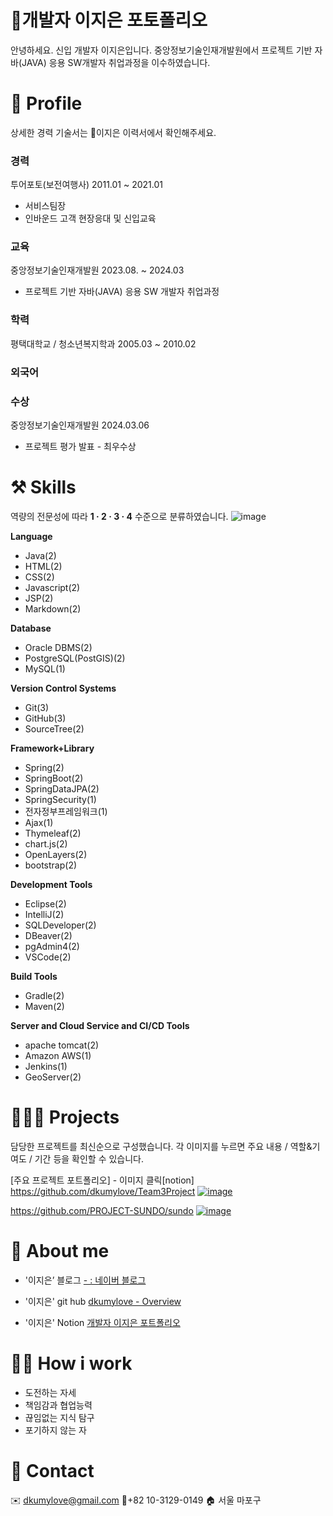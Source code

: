 # 🌳개발자 이지은 포토폴리오

안녕하세요. 신입 개발자 이지은입니다. 중앙정보기술인재개발원에서 프로젝트 기반 자바(JAVA) 응용 SW개발자 취업과정을 이수하였습니다.

# 🔎 Profile
상세한 경력 기술서는 📎이지은 이력서에서 확인해주세요.

### 경력

투어포토(보전여행사) 2011.01 ~ 2021.01

- 서비스팀장
- 인바운드 고객 현장응대 및 신입교육

### 교육

중앙정보기술인재개발원 2023.08. ~ 2024.03

- 프로젝트 기반 자바(JAVA) 응용 SW 개발자 취업과정

### 학력

평택대학교 / 청소년복지학과 2005.03 ~ 2010.02

### 외국어

### 수상

중앙정보기술인재개발원 2024.03.06

- 프로젝트 평가 발표 - 최우수상

# ⚒️ Skills

역량의 전문성에 따라 **1 · 2 · 3 · 4** 수준으로 분류하였습니다.
![image](https://github.com/dkumylove/Portfolio/assets/146877364/5a25d423-cd1b-465e-90be-43cbf177948a)

**Language**

- Java(2)
- HTML(2)
- CSS(2)
- Javascript(2)
- JSP(2)
- Markdown(2)

**Database**

- Oracle DBMS(2)
- PostgreSQL(PostGIS)(2)
- MySQL(1)

**Version Control Systems**

- Git(3)
- GitHub(3)
- SourceTree(2)

**Framework+Library**

- Spring(2)
- SpringBoot(2)
- SpringDataJPA(2)
- SpringSecurity(1)
- 전자정부프레임워크(1)
- Ajax(1)
- Thymeleaf(2)
- chart.js(2)
- OpenLayers(2)
- bootstrap(2)

**Development Tools**

- Eclipse(2)
- IntelliJ(2)
- SQLDeveloper(2)
- DBeaver(2)
- pgAdmin4(2)
- VSCode(2)

**Build Tools**

- Gradle(2)
- Maven(2)

**Server and Cloud Service and CI/CD Tools**

- apache tomcat(2)
- Amazon AWS(1)
- Jenkins(1)
- GeoServer(2)

# 👩🏻‍💻 Projects
담당한 프로젝트를 최신순으로 구성했습니다. 각 이미지를 누르면 주요 내용 / 역할&기여도 / 기간 등을 확인할 수 있습니다.

[주요 프로젝트 포트폴리오] - 이미지 클릭[notion]<br>
https://github.com/dkumylove/Team3Project
[![image](https://github.com/dkumylove/Portfolio/assets/146877364/69072392-5c2b-4fa9-bf9f-4c4bcd20e998)
](https://www.notion.so/jieunroom/19e08b7c59e14a28837cc9da564a1d2f?pvs=4)

https://github.com/PROJECT-SUNDO/sundo
[![image](https://github.com/dkumylove/Portfolio/assets/146877364/a2730ab5-4e07-41c7-901a-5fff9f9ec162)](https://www.notion.so/jieunroom/SOC-Savvy-Our-Choice-06cf2af32ee2448286343a1cd8e3e813?pvs=4)


# 💫 About me
- '이지은’ 블로그 [- : 네이버 블로그](https://blog.naver.com/dkumylove)

- '이지은' git hub [dkumylove - Overview](https://github.com/dkumylove)

- '이지은' Notion [개발자 이지은 포트폴리오 ](https://www.notion.so/jieunroom/c554de74356a434e9d32fd4cd06d07d7?pvs=4)

# 🙋🏻 How i work
- 도전하는 자세
- 책임감과 협업능력
- 끊임없는 지식 탐구
- 포기하지 않는 자

# 👋 Contact
✉️ [d](mailto:marketing@wantedlab.com)kumylove@gmail.com   📱+82 10-3129-0149   🏠 서울 마포구
